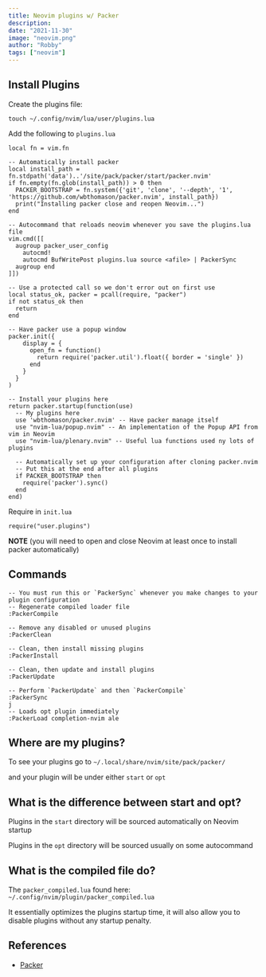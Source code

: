 ```yaml
---
title: Neovim plugins w/ Packer
description:
date: "2021-11-30"
image: "neovim.png"
author: "Robby"
tags: ["neovim"]
---
```


## Install Plugins

Create the plugins file:

```
touch ~/.config/nvim/lua/user/plugins.lua
```

Add the following to `plugins.lua`

```
local fn = vim.fn

-- Automatically install packer
local install_path = fn.stdpath('data')..'/site/pack/packer/start/packer.nvim'
if fn.empty(fn.glob(install_path)) > 0 then
  PACKER_BOOTSTRAP = fn.system({'git', 'clone', '--depth', '1', 'https://github.com/wbthomason/packer.nvim', install_path})
  print("Installing packer close and reopen Neovim...")
end

-- Autocommand that reloads neovim whenever you save the plugins.lua file
vim.cmd([[
  augroup packer_user_config
    autocmd!
    autocmd BufWritePost plugins.lua source <afile> | PackerSync
  augroup end
]])

-- Use a protected call so we don't error out on first use
local status_ok, packer = pcall(require, "packer")
if not status_ok then
  return
end

-- Have packer use a popup window
packer.init({
    display = {
      open_fn = function()
        return require('packer.util').float({ border = 'single' })
      end
    }
  }
)

-- Install your plugins here
return packer.startup(function(use)
  -- My plugins here
  use 'wbthomason/packer.nvim' -- Have packer manage itself
  use "nvim-lua/popup.nvim" -- An implementation of the Popup API from vim in Neovim
  use "nvim-lua/plenary.nvim" -- Useful lua functions used ny lots of plugins

  -- Automatically set up your configuration after cloning packer.nvim
  -- Put this at the end after all plugins
  if PACKER_BOOTSTRAP then
    require('packer').sync()
  end
end)

```

Require in `init.lua`

```
require("user.plugins")
```

**NOTE** (you will need to open and close Neovim at least once to install packer automatically)

## Commands

```
-- You must run this or `PackerSync` whenever you make changes to your plugin configuration
-- Regenerate compiled loader file
:PackerCompile

-- Remove any disabled or unused plugins
:PackerClean

-- Clean, then install missing plugins
:PackerInstall

-- Clean, then update and install plugins
:PackerUpdate

-- Perform `PackerUpdate` and then `PackerCompile`
:PackerSync
j
-- Loads opt plugin immediately
:PackerLoad completion-nvim ale
```

## Where are my plugins?

To see your plugins go to `~/.local/share/nvim/site/pack/packer/`

and your plugin will be under either `start` or `opt`

## What is the difference between start and opt?

Plugins in the `start` directory will be sourced automatically on Neovim startup

Plugins in the `opt` directory will be sourced usually on some autocommand

## What is the compiled file do?

The `packer_compiled.lua` found here: `~/.config/nvim/plugin/packer_compiled.lua`

It essentially optimizes the plugins startup time, it will also allow you to disable plugins without any startup penalty.

## References

- [Packer](https://github.com/wbthomason/packer.nvim)
